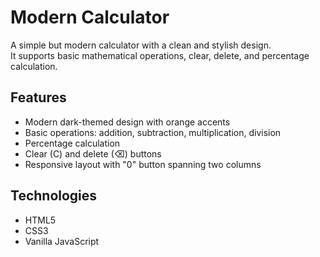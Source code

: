 # Modern Calculator

A simple but modern calculator with a clean and stylish design.  
It supports basic mathematical operations, clear, delete, and percentage calculation.  

## Features
- Modern dark-themed design with orange accents  
- Basic operations: addition, subtraction, multiplication, division  
- Percentage calculation  
- Clear (C) and delete (⌫) buttons  
- Responsive layout with "0" button spanning two columns  

## Technologies
- HTML5  
- CSS3  
- Vanilla JavaScript  

